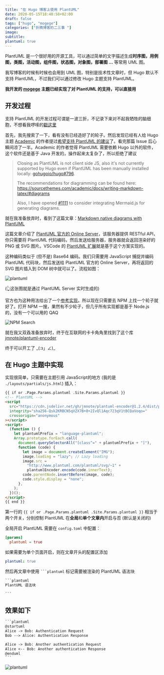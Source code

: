 ```yaml
---
title: "在 Hugo 博客上使用 PlantUML"
date: 2020-05-15T18:48:58+02:00
draft: false
tags: ["hugo", "mogege"]
categories: ["折腾博客的二三事 "]
image:
subtitle:
plantuml: true
---
```


<!--
![](https://mogeko.github.io/blog-images/r/083/)
{{< spoiler >}}{{< /spoiler >}}
&emsp;&emsp;
plaintext
 -->

PlantUML 是一个很好用的开源工具，可以通过简单的文字描述生成**时序图，用例图，类图，活动图，组件图，状态图，对象图，部署图 ...** 等常用 UML 图。

我写博客的时候有时候也会用到 UML 图，特别是技术性文章时，但 Hugo 默认不支持 PlantUML，不过我们可以通过修改 Hugo 主题支持 PlantUML。

**我开发的 [mogege](https://github.com/Mogeko/mogege#plantuml) 主题已经实现了对 PlantUML 的支持，可以直接用**

## 开发过程

支持 PlantUML 的开发过程可谓是一波三折，不记录下来对不起我牺牲的脑细胞，不想看我啰嗦的[戳这里](#在-hugo-主题中实现)

首先，我先搜索了一下，看有没有已经造好了的轮子。然后发现已经有人给 Hugo 主题 [Academic](https://github.com/gcushen/hugo-academic) 的作者提过[希望支持 PlantUML 的建议](https://github.com/gcushen/hugo-academic/issues/1110)了。看完那篇 Issue 后心瞬间凉了一半。Academic 的作者觉得 PlantUML 需要依赖 Hugo 以外的软件，这个软件还是基于 Java 开发的，操作起来太复杂了，所以拒绝了建议

> Closing as PlantUML is not client side JS, also it's not currently supported by Hugo even if PlantUML has been manually installed locally: [gohugoio/hugo#796](https://github.com/gohugoio/hugo/issues/796).
>
> The recommendations for diagramming can be found here: <https://sourcethemes.com/academic/docs/writing-markdown-latex/#diagrams>
>
> Also, I have opened [#1111](https://github.com/gcushen/hugo-academic/issues/1111) to consider integrating Mermaid.js for generating diagrams.

就在我准备放弃时，看到了这篇文章：[Markdown native diagrams with PlantUML](https://blog.anoff.io/2018-07-31-diagrams-with-plantuml/)

这篇文章介绍了 [PlantUML 官方的 Online Server](http://www.plantuml.com/plantuml/uml/SyfFKj2rKt3CoKnELR1Io4ZDoSa70000)，该服务器提供 RESTful API，你只需要将 PlantUML 代码编码，然后发送给服务器，服务器就会返回渲染好的 PNG 或 SVG 图片。VSCode 的 [PlantUML 扩展](https://marketplace.visualstudio.com/items?itemName=jebbs.plantuml)就是基于这个方案实现的。

这种编码类似于 (但不是) Base64 编码。我们只需要用 JavaScript 捕捉并编码 PlantUML 代码块，然后发送给 PlantUML 官方的 Online Server，再将返回的 SVG 图片插入到 DOM 树中就可以了。流程如图：

![plantuml](https://github.com/mogeko/movisea/assets/26341224/a77bc074-137d-481e-827c-e047269de4bb)

(👆这张图就是通过 PlantUML Server 实时生成的)

官方也为这种用法给出了一个[参考实现](https://plantuml.com/zh/code-javascript-synchronous)。所以现在只需要去 NPM 上找一个轮子就好了。打开 NPM 一搜，果然有不少轮子，但几乎所有实现都是基于 Node.js 的，没有一个可以用的 QAQ

![NPM Search](https://mogeko.github.io/blog-images/r/083/npm_search.png)

就在我又双叒准备放弃时，终于在互联网的卡卡角角里找到了这个库 [jmnote/plantuml-encoder](https://github.com/jmnote/plantuml-encoder)

终于可以开工了 \_(:з」∠)\_

## 在 Hugo 主题中实现

实现很简单，只需要在主题引用 JavaScript的地方 (我的是 `./layouts/partials/js.html`) 插入：

```html
{{ if or .Page.Params.plantuml .Site.Params.plantuml }}
<!-- PlantUML -->
<script
  src="https://cdn.jsdelivr.net/gh/jmnote/plantuml-encoder@1.2.4/dist/plantuml-encoder.min.js"
  integrity="sha256-Qsk2KRBCN5qVZX7B+8+2IvQl1Aqc723qV1tBCQaVoqo="
  crossorigin="anonymous"
></script>
<script>
  (function () {
    let plantumlPrefix = "language-plantuml";
    Array.prototype.forEach.call(
      document.querySelectorAll("[class^=" + plantumlPrefix + "]"),
      function (code) {
        let image = document.createElement("IMG");
        image.loading = "lazy"; // Lazy loading
        image.src =
          "http://www.plantuml.com/plantuml/svg/~1" +
          plantumlEncoder.encode(code.innerText);
        code.parentNode.insertBefore(image, code);
        code.style.display = "none";
      },
    );
  })();
</script>
{{ end }}
```

第一行的 `{{ if or .Page.Params.plantuml .Site.Params.plantuml }}` 相当于两个开关，分别控制 PlantUML 在**全局**和**单个文章内**开启与否 (默认是关闭的)

全局开启 PlantUML 需要在 `config.toml` 中配置：

```toml
[params]
  plantuml = true
```

如果需要为单个页面开启，则在文章开头的配置区添加

```yml
plantuml: true
```

然后再文章中使用 <code>&#96;&#96;&#96;plantuml</code> 标记需要被渲染的 PlantUML 语法块

````markdown
​```plantuml
PlantUML 语法块

​```
````

## 效果如下

````markdown
​```plantuml
@startuml
Alice -> Bob: Authentication Request
Bob --> Alice: Authentication Response

Alice -> Bob: Another authentication Request
Alice <-- Bob: Another authentication Response
@enduml
​```
````

![plantuml](https://github.com/mogeko/movisea/assets/26341224/1f3009c8-69df-4785-9bba-4860e6f8be0a)
